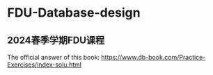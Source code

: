 # FDU-Database-design
## 2024春季学期FDU课程
The official answer of this book:
https://www.db-book.com/Practice-Exercises/index-solu.html

